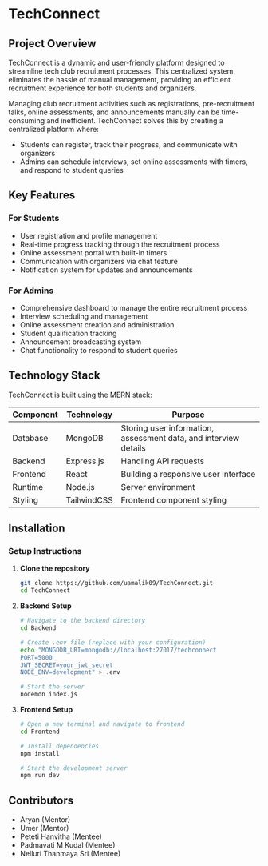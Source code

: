 # TechConnect

## Project Overview
TechConnect is a dynamic and user-friendly platform designed to streamline tech club recruitment processes. This centralized system eliminates the hassle of manual management, providing an efficient recruitment experience for both students and organizers.

Managing club recruitment activities such as registrations, pre-recruitment talks, online assessments, and announcements manually can be time-consuming and inefficient. TechConnect solves this by creating a centralized platform where:

- Students can register, track their progress, and communicate with organizers
- Admins can schedule interviews, set online assessments with timers, and respond to student queries

## Key Features

### For Students
- User registration and profile management
- Real-time progress tracking through the recruitment process
- Online assessment portal with built-in timers
- Communication with organizers via chat feature
- Notification system for updates and announcements

### For Admins
- Comprehensive dashboard to manage the entire recruitment process
- Interview scheduling and management
- Online assessment creation and administration
- Student qualification tracking
- Announcement broadcasting system
- Chat functionality to respond to student queries

## Technology Stack

TechConnect is built using the MERN stack:

| Component | Technology | Purpose |
|-----------|------------|---------|
| Database | MongoDB | Storing user information, assessment data, and interview details |
| Backend | Express.js | Handling API requests |
| Frontend | React | Building a responsive user interface |
| Runtime | Node.js | Server environment |
| Styling | TailwindCSS | Frontend component styling |


## Installation

### Setup Instructions

1. **Clone the repository**
   ```bash
   git clone https://github.com/uamalik09/TechConnect.git
   cd TechConnect
   ```

2. **Backend Setup**
   ```bash
   # Navigate to the backend directory
   cd Backend
   
   # Create .env file (replace with your configuration)
   echo "MONGODB_URI=mongodb://localhost:27017/techconnect
   PORT=5000
   JWT_SECRET=your_jwt_secret
   NODE_ENV=development" > .env

   # Start the server
   nodemon index.js
   ```

3. **Frontend Setup**
   ```bash
   # Open a new terminal and navigate to frontend
   cd Frontend

   # Install dependencies
   npm install

   # Start the development server
   npm run dev
   ```


## Contributors
- Aryan (Mentor)
- Umer (Mentor)
- Peteti Hanvitha (Mentee)
- Padmavati M Kudal (Mentee)
- Nelluri Thanmaya Sri (Mentee)


